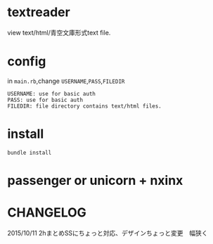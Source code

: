 # textreader
view text/html/青空文庫形式text file.

# config
in `main.rb`,change `USERNAME`,`PASS`,`FILEDIR`

    USERNAME: use for basic auth
    PASS: use for basic auth
    FILEDIR: file directory contains text/html files.

# install
    bundle install

# passenger or unicorn + nxinx

# CHANGELOG
2015/10/11 2hまとめSSにちょっと対応、デザインちょっと変更　幅狭く
